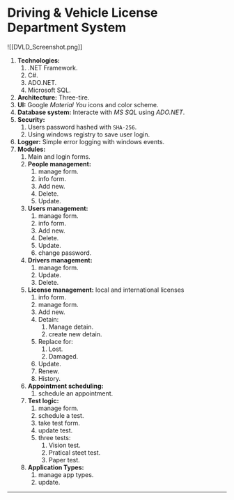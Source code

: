 # Driving & Vehicle License Department System

![[DVLD_Screenshot.png]]

1. **Technologies:**
	1. .NET Framework.
	2. C\#.
	3. ADO.NET.
	4. Microsoft SQL.
2. **Architecture:** Three-tire.
3. **UI:** Google *Material You* icons and color scheme.
4. **Database system:** Interacte with *MS SQL* using *ADO.NET*.
5. **Security:**
	1. Users password hashed with `SHA-256`.
	2. Using windows registry to save user login.
6. **Logger:** Simple error logging with windows events.
7. **Modules:**
	1. Main and login forms.
	2. **People management:**
		1. manage form.
		2. info form.
		3. Add new.
		4. Delete.
		5. Update.
	3. **Users management:**
		1. manage form.
		2. info form.
		3. Add new.
		4. Delete.
		5. Update.
		6. change password.
	4. **Drivers management:**
		1. manage form.
		2. Update.
		3. Delete.
	5. **License management:** local and international licenses
		1. info form.
		2. manage form.
		3. Add new.
		4. Detain:
			1. Manage detain.
			2. create new detain.
		5. Replace for:
			1. Lost.
			2. Damaged.
		6. Update.
		7. Renew.
		8. History.
	6. **Appointment scheduling:**
		1. schedule an appointment.
	7. **Test logic:**
		1. manage form.
		2. schedule a test.
		3. take test form.
		4. update test.
		5. three tests:
			1. Vision test.
			2. Pratical steet test.
			3. Paper test.
	8. **Application Types:**
		1. manage app types.
		2. update.

---
